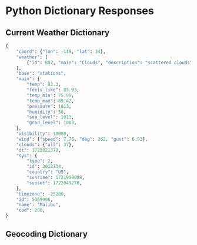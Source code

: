 # Python Dictionary Responses

## Current Weather Dictionary

``` py title="Current Weather Dictionary Response"
{
    "coord": {"lon": -119, "lat": 34},
    "weather": [
        {"id": 802, "main": "Clouds", "description": "scattered clouds", "icon": "03d"}
    ],
    "base": "stations",
    "main": {
        "temp": 83.3,
        "feels_like": 85.93,
        "temp_min": 75.99,
        "temp_max": 89.42,
        "pressure": 1013,
        "humidity": 58,
        "sea_level": 1013,
        "grnd_level": 1008,
    },
    "visibility": 10000,
    "wind": {"speed": 7.76, "deg": 262, "gust": 6.93},
    "clouds": {"all": 37},
    "dt": 1722021372,
    "sys": {
        "type": 2,
        "id": 2012734,
        "country": "US",
        "sunrise": 1721999008,
        "sunset": 1722049278,
    },
    "timezone": -25200,
    "id": 5369906,
    "name": "Malibu",
    "cod": 200,
}
```

## Geocoding Dictionary
